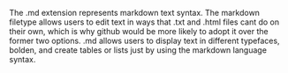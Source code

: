 The .md extension represents markdown text syntax.
The markdown filetype allows users to edit text in ways that .txt and .html files cant do on their own, which is why github would be more likely to adopt it over the former two options.
.md allows users to display text in different typefaces, bolden, and create tables or lists just by using the markdown language syntax.